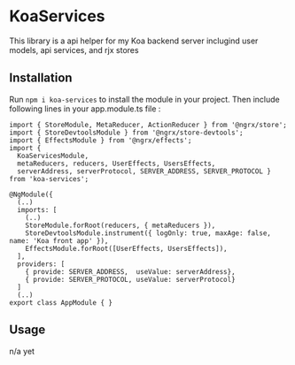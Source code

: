 # KoaServices

This library is a api helper for my Koa backend server inclugind user models, api services, and rjx stores

## Installation 

Run `npm i koa-services` to install the module in your project.
Then include following lines in your app.module.ts file :

    import { StoreModule, MetaReducer, ActionReducer } from '@ngrx/store';
    import { StoreDevtoolsModule } from '@ngrx/store-devtools';
    import { EffectsModule } from '@ngrx/effects';
    import { 
      KoaServicesModule, 
      metaReducers, reducers, UserEffects, UsersEffects,
      serverAddress, serverProtocol, SERVER_ADDRESS, SERVER_PROTOCOL } from 'koa-services';
    
    @NgModule({
      (..)
      imports: [
        (..)
        StoreModule.forRoot(reducers, { metaReducers }),
        StoreDevtoolsModule.instrument({ logOnly: true, maxAge: false, name: 'Koa front app' }),
        EffectsModule.forRoot([UserEffects, UsersEffects]),
      ],
      providers: [
        { provide: SERVER_ADDRESS,  useValue: serverAddress},
        { provide: SERVER_PROTOCOL, useValue: serverProtocol}
      ]
      (..)
    export class AppModule { }

## Usage

n/a yet
